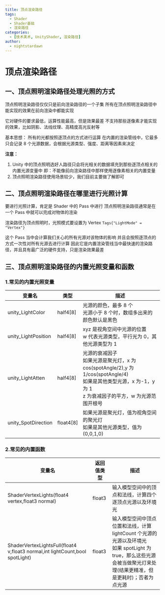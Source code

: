 ```yaml
---
title: 顶点渲染路径
tags:
  - Shader
  - Shader基础
  - 渲染路径
categories:
  - [技术美术, UnityShader, 渲染路径]
author:
  - nightstardawn
---
```


# 顶点渲染路径

## 一、顶点照明渲染路径处理光照的方式

顶点照明渲染路径仅仅只是前向渲染路径的一个子集
所有在顶点照明渲染路径中能实现的效果在前向渲染中都能实现

它对硬件的要求最低，运算性能最高，但是效果最差
不支持那些逐像素才能实现的效果，比如阴影、法线纹理、高精度高光反射等

基本思想：
所有的光都按照逐顶点的方式进行运算
在内置的渲染管线中，它最多只会记录 8 个光源数据，会根据光源类型、强度、距离等因素来决定

**注意：**

1. Unity 中的顶点照明选好人路径只会将光相关的数据填充到那些逐顶点相关的内置光源变量中
   即：不能像前向渲染路径中那样使用逐像素相关的内置变量
2. 顶点照明渲染路径使用场景较少，我们目前主要做了解即可

## 二、顶点照明渲染路径在哪里进行光照计算

要进行光照计算，肯定是 Shader 中的 Pass 中进行
顶点照明渲染路径通常是在一个 Pass 中就可以完成对物体的渲染

渲染路径为顶点照明时，光照模式要设置为 Vertex
`Tags{"LightMode" = "Vertex"}`

这个 Pass 当中会计算我们关心的所有光源对该物体的影响
并且会按照逐顶点的方式一次性对所有光源去进行计算
因此它是内置渲染管线当中最快速的渲染路径，并且具有最广泛的硬件支持，只是渲染效果最差

## 三、顶点照明渲染路径的内置光照变量和函数

### 1.常见的内置光照变量

| 变量名              | 类型      | 描述                                                                                                                                                              |
| ------------------- | --------- | ----------------------------------------------------------------------------------------------------------------------------------------------------------------- |
| unity_LightColor    | half4[8]  | 光源的颜色，最多 8 个<br>光源小于 8 个时，数组多出来的颜色默认是黑色                                                                                              |
| unity_LightPosition | half4[8]  | xyz 是视角空间中光源的位置<br>w 代表光源类型，平行光为 0，其他光源类型为 1                                                                                        |
| unity_LightAtten    | half4[8]  | 光源的衰减因子<br>如果光源是聚光灯，x 为 cos(spotAngle/2),y 为 1/cos(spotAngle/4)<br>如果是其他类型光源，x 为-1，y 为 1<br>z 为衰减因子的平方，w 为光源范围开根号 |
| unity_SpotDirection | float4[8] | 如果光源是聚光灯，值为视角空间的聚光灯<br>如果是其他光源类型，值为(0,0,1,0)                                                                                       |

### 2.常见的内置函数

| 变量名                                                                       | 返回值类型 | 描述                                                                                                                                                                   |
| ---------------------------------------------------------------------------- | ---------- | ---------------------------------------------------------------------------------------------------------------------------------------------------------------------- |
| ShaderVertexLights(float4 vertex,float3 normal)                              | float3     | 输入模型空间中的顶点和法线，计算四个逐顶点光源以及环境光                                                                                                               |
| ShaderVertexLightsFull(float4 v,float3 normal,int lightCount,bool spotLight) | float3     | 输入模型空间中顶点位置和法线，计算 lightCount 个光源的光源以及环境光<br>如果 spotLight 为 true，那么这些光源会被当做聚光灯来处理(结果更精准，但是更耗时)；否者为点光源 |
